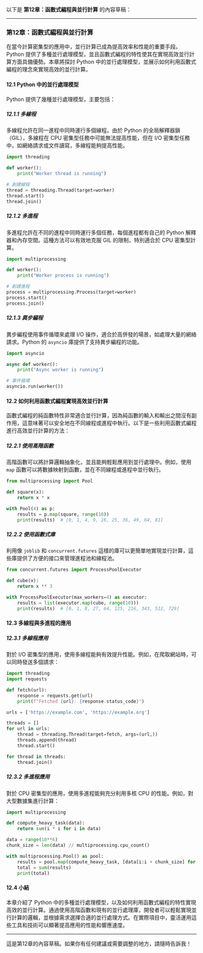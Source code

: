 以下是 **第12章：函數式編程與並行計算** 的內容草稿：

---

### 第12章：函數式編程與並行計算

在當今計算密集型的應用中，並行計算已成為提高效率和性能的重要手段。Python 提供了多種並行處理模型，並且函數式編程的特性使其在實現高效並行計算方面具備優勢。本章將探討 Python 中的並行處理模型，並展示如何利用函數式編程的理念來實現高效的並行計算。

#### 12.1 Python 中的並行處理模型

Python 提供了幾種並行處理模型，主要包括：

##### 12.1.1 多線程

多線程允許在同一進程中同時運行多個線程。由於 Python 的全局解釋器鎖（GIL），多線程在 CPU 密集型任務中可能無法提高性能，但在 I/O 密集型任務中，如網絡請求或文件讀寫，多線程能夠提高性能。

```python
import threading

def worker():
    print("Worker thread is running")

# 創建線程
thread = threading.Thread(target=worker)
thread.start()
thread.join()
```

##### 12.1.2 多進程

多進程允許在不同的進程中同時運行多個任務，每個進程都有自己的 Python 解釋器和內存空間。這種方法可以有效地克服 GIL 的限制，特別適合於 CPU 密集型計算。

```python
import multiprocessing

def worker():
    print("Worker process is running")

# 創建進程
process = multiprocessing.Process(target=worker)
process.start()
process.join()
```

##### 12.1.3 異步編程

異步編程使用事件循環來處理 I/O 操作，適合於高併發的場景，如處理大量的網絡請求。Python 的 `asyncio` 庫提供了支持異步編程的功能。

```python
import asyncio

async def worker():
    print("Async worker is running")

# 事件循環
asyncio.run(worker())
```

#### 12.2 如何利用函數式編程實現高效並行計算

函數式編程的純函數特性非常適合並行計算，因為純函數的輸入和輸出之間沒有副作用，這意味著可以安全地在不同線程或進程中執行。以下是一些利用函數式編程進行高效並行計算的方法：

##### 12.2.1 使用高階函數

高階函數可以將計算邏輯抽象化，並且能夠輕鬆應用到並行處理中。例如，使用 `map` 函數可以將數據映射到函數，並在不同線程或進程中並行執行。

```python
from multiprocessing import Pool

def square(x):
    return x * x

with Pool(4) as p:
    results = p.map(square, range(10))
    print(results)  # [0, 1, 4, 9, 16, 25, 36, 49, 64, 81]
```

##### 12.2.2 使用函數式庫

利用像 `joblib` 和 `concurrent.futures` 這樣的庫可以更簡單地實現並行計算，這些庫提供了方便的接口來管理進程池和線程池。

```python
from concurrent.futures import ProcessPoolExecutor

def cube(x):
    return x ** 3

with ProcessPoolExecutor(max_workers=4) as executor:
    results = list(executor.map(cube, range(10)))
    print(results)  # [0, 1, 8, 27, 64, 125, 216, 343, 512, 729]
```

#### 12.3 多線程與多進程的應用

##### 12.3.1 多線程應用

對於 I/O 密集型的應用，使用多線程能夠有效提升性能。例如，在爬取網站時，可以同時發送多個請求：

```python
import threading
import requests

def fetch(url):
    response = requests.get(url)
    print(f"Fetched {url}: {response.status_code}")

urls = ['https://example.com', 'https://example.org']

threads = []
for url in urls:
    thread = threading.Thread(target=fetch, args=(url,))
    threads.append(thread)
    thread.start()

for thread in threads:
    thread.join()
```

##### 12.3.2 多進程應用

對於 CPU 密集型的應用，使用多進程能夠充分利用多核 CPU 的性能。例如，對大型數據集進行計算：

```python
import multiprocessing

def compute_heavy_task(data):
    return sum(i * i for i in data)

data = range(10**6)
chunk_size = len(data) // multiprocessing.cpu_count()

with multiprocessing.Pool() as pool:
    results = pool.map(compute_heavy_task, [data[i:i + chunk_size] for i in range(0, len(data), chunk_size)])
    total = sum(results)
    print(total)
```

#### 12.4 小結

本章介紹了 Python 中的多種並行處理模型，以及如何利用函數式編程的特性實現高效的並行計算。通過使用高階函數和現有的並行處理庫，開發者可以輕鬆實現並行計算的邏輯，並根據需求選擇合適的並行處理方式。在實際項目中，靈活運用這些工具和技術可以顯著提高應用的性能和響應速度。

---

這是第12章的內容草稿。如果你有任何建議或需要調整的地方，請隨時告訴我！